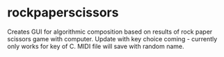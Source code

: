# rockpaperscissors
Creates GUI for algorithmic composition based on results of rock paper scissors game with computer.
Update with key choice coming - currently only works for key of C.
MIDI file will save with random name.
